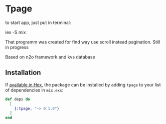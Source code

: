 # Tpage

to start app, just put in terminal: 

  iex -S mix

That programm was created for find way use scroll instead pagination.
Still in progress

Based on n2o framework and kvs database

## Installation

If [available in Hex](https://hex.pm/docs/publish), the package can be installed
by adding `tpage` to your list of dependencies in `mix.exs`:

```elixir
def deps do
  [
    {:tpage, "~> 0.1.0"}
  ]
end
```

